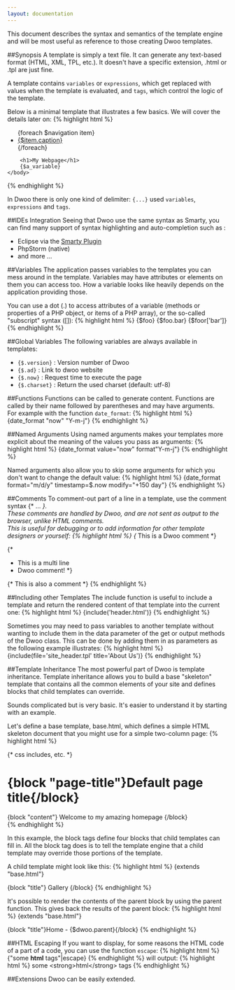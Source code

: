 ```yaml
---
layout: documentation
---
```


This document describes the syntax and semantics of the template engine and will be most useful as reference to those creating Dwoo templates.

##Synopsis
A template is simply a text file. It can generate any text-based format (HTML, XML, TPL, etc.). It doesn't have a specific extension, .html or .tpl are just fine.

A template contains `variables` or `expressions`, which get replaced with values when the template is evaluated, and `tags`, which control the logic of the template.

Below is a minimal template that illustrates a few basics. We will cover the details later on:
{% highlight html %}
<!DOCTYPE html>
<html>
    <head>
        <title>My Webpage</title>
    </head>
    <body>
        <ul id="navigation">
        {foreach $navigation item}
            <li><a href="{$item.href}">{$item.caption}</a></li>
        {/foreach}
        </ul>

        <h1>My Webpage</h1>
        {$a_variable}
    </body>
</html>
{% endhighlight %}

In Dwoo there is only one kind of delimiter: `{...}` used `variables`, `expressions` and `tags`.

##IDEs Integration
Seeing that Dwoo use the same syntax as Smarty, you can find many support of syntax highlighting and auto-completion such as :
* Eclipse via the [Smarty Plugin](https://code.google.com/p/smartypdt/)
* PhpStorm (native)
* and more ...

##Variables
The application passes variables to the templates you can mess around in the template. Variables may have attributes or elements on them you can access too. How a variable looks like heavily depends on the application providing those.

You can use a dot (.) to access attributes of a variable (methods or properties of a PHP object, or items of a PHP array), or the so-called "subscript" syntax ([]):
{% highlight html %}
{$foo}
{$foo.bar}
{$foor['bar']}
{% endhighlight %}

##Global Variables
The following variables are always available in templates:
* `{$.version}` : Version number of Dwoo
* `{$.ad}` : Link to dwoo website
* `{$.now}` : Request time to execute the page
* `{$.charset}` : Return the used charset (default: utf-8)

##Functions
Functions can be called to generate content. Functions are called by their name followed by parentheses and may have arguments.  
For example with the function `date_format`:
{% highlight html %}
{date_format "now" "Y-m-j"}
{% endhighlight %}

##Named Arguments
Using named arguments makes your templates more explicit about the meaning of the values you pass as arguments:
{% highlight html %}
{date_format value="now" format"Y-m-j"}
{% endhighlight %}

Named arguments also allow you to skip some arguments for which you don't want to change the default value:
{% highlight html %}
{date_format format="m/d/y" timestamp=$.now modify="+150 day"}
{% endhighlight %}

##Comments
To comment-out part of a line in a template, use the comment syntax {* ... *}.  
These comments are handled by Dwoo, and are not sent as output to the browser, unlike HTML comments.  
This is useful for debugging or to add information for other template designers or yourself:
{% highlight html %}
{* This is a Dwoo comment *}
 
{*
 * This is a multi line
 * Dwoo comment!
 *}
 
{*
  This is also a comment
*}
{% endhighlight %}

##Including other Templates
The include function is useful to include a template and return the rendered content of that template into the current one:
{% highlight html %}
{include('header.html')}
{% endhighlight %}

Sometimes you may need to pass variables to another template without wanting to include them in the data parameter of the get or output methods of the Dwoo class. This can be done by adding them in as parameters as the following example illustrates:
{% highlight html %}
{include(file='site_header.tpl' title='About Us')}
{% endhighlight %}

##Template Inheritance
The most powerful part of Dwoo is template inheritance. Template inheritance allows you to build a base "skeleton" template that contains all the common elements of your site and defines blocks that child templates can override.

Sounds complicated but is very basic. It's easier to understand it by starting with an example.

Let's define a base template, base.html, which defines a simple HTML skeleton document that you might use for a simple two-column page:
{% highlight html %}
<!DOCTYPE html>
<html>
  <head>
    <title>{block "title"}My site name{/block}</title>
    {* css includes, etc. *}
  </head>
  <body>
    <h1>{block "page-title"}Default page title{/block}</h1>
    <div id="content">
      {block "content"}
        Welcome to my amazing homepage
      {/block}
    </div>
  </body>
</html>
{% endhighlight %}

In this example, the block tags define four blocks that child templates can fill in. All the block tag does is to tell the template engine that a child template may override those portions of the template.

A child template might look like this:
{% highlight html %}
{extends "base.html"}
 
{block "title"}
Gallery
{/block}
{% endhighlight %}

It's possible to render the contents of the parent block by using the parent function. This gives back the results of the parent block:
{% highlight html %}
{extends "base.html"}
 
{block "title"}Home - {$dwoo.parent}{/block}
{% endhighlight %}

##HTML Escaping
If you want to display, for some reasons the HTML code of a part of a code, you can use the function `escape`:
{% highlight html %}
{"some <strong>html</strong> tags"|escape}
{% endhighlight %}
will output: 
{% highlight html %}
some &lt;strong&gt;html&lt;/strong&gt; tags
{% endhighlight %}

##Extensions
Dwoo can be easily extended.